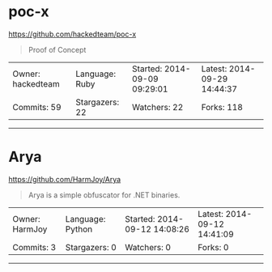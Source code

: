 # poc-x

https://github.com/hackedteam/poc-x
<blockquote>
Proof of Concept
</blockquote>

<table>
<tr><td>Owner: hackedteam</td>
    <td>Language: Ruby</td>
    <td>Started: 2014-09-09 09:29:01</td>
    <td>Latest: 2014-09-29 14:44:37</td></tr>
<tr><td>Commits: 59</td>
    <td>Stargazers: 22</td>
    <td>Watchers: 22</td>
    <td>Forks: 118</td></tr>
</table>

---

# Arya

https://github.com/HarmJoy/Arya
<blockquote>
Arya is a simple obfuscator for .NET binaries.
</blockquote>

<table>
<tr><td>Owner: HarmJoy</td>
    <td>Language: Python</td>
    <td>Started: 2014-09-12 14:08:26</td>
    <td>Latest: 2014-09-12 14:41:09</td></tr>
<tr><td>Commits: 3</td>
    <td>Stargazers: 0</td>
    <td>Watchers: 0</td>
    <td>Forks: 0</td></tr>
</table>

---

